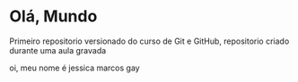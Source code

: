 # Olá, Mundo
 Primeiro repositorio versionado do curso de Git e GitHub, repositorio criado durante uma aula gravada
 
oi, meu nome é jessica 
marcos gay 
